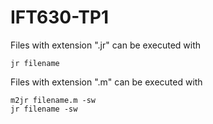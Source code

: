 # IFT630-TP1

Files with extension ".jr" can be executed with
```
jr filename
```

Files with extension ".m" can be executed with
```
m2jr filename.m -sw
jr filename -sw
```